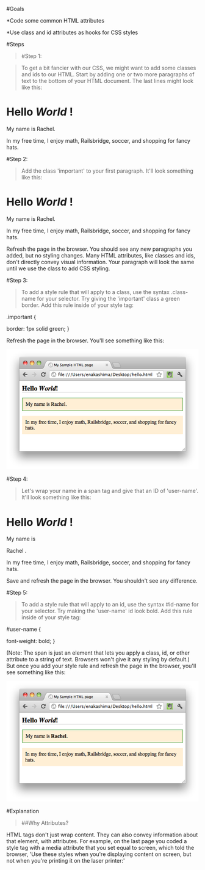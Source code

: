 #Goals


*Code some common HTML attributes


*Use class and id attributes as hooks for CSS styles

#Steps


>[]()#Step 1:


>To get a bit fancier with our CSS, we might want to add some classes and ids to our HTML. Start by adding one or two more paragraphs of text to the bottom of your HTML document. The last lines might look like this:

<h1>Hello 
<em>World
</em>!
</h1>
  
<p>My name is Rachel.
</p>

  
<p>In my free time, I enjoy math, Railsbridge, soccer,
   and shopping for fancy hats.
</p>

</body>

</html>

[]()#Step 2:


>Add the class 'important' to your first paragraph. It'll look something like this:

<h1>Hello 
<em>World
</em>!
</h1>
  
<p 
class=
"important">My name is Rachel.
</p>

  
<p>In my free time, I enjoy math, Railsbridge, soccer,
   and shopping for fancy hats.
</p>

</body>

</html>

Refresh the page in the browser. You should see any new paragraphs you added, but no styling changes. Many HTML attributes, like classes and ids, don't directly convey visual information. Your paragraph will look the same until we use the class to add CSS styling.

[]()#Step 3:


>To add a style rule that will apply to a class, use the syntax 
.class-name for your selector. Try giving the 'important' class a green border. Add this rule inside of your 
style tag:

.important { 
  
border: 
1px 
solid 
green;
}

Refresh the page in the browser. You'll see something like this:

![](img/css_class.png)

[]()#Step 4:


>Let's wrap your name in a 
span tag and give that an ID of 'user-name'. It'll look something like this:

<h1>Hello 
<em>World
</em>!
</h1>
  
<p 
class=
"important">My name is
   
<span 
id=
"user-name">Rachel
</span>.
</p>

  
<p>In my free time, I enjoy math, Railsbridge, soccer,
   and shopping for fancy hats.
</p>

</body>

</html>

Save and refresh the page in the browser. You shouldn't see any difference.

[]()#Step 5:


>To add a style rule that will apply to an id, use the syntax 
#id-name for your selector. Try making the 'user-name' id look bold. Add this rule inside of your 
style tag:

#user-name { 
  
font-weight: 
bold; 
}

(Note: The span is just an element that lets you apply a class, id, or other attribute to a string of text. Browsers won't give it any styling by default.) But once you add your style rule and refresh the page in the browser, you'll see something like this:

![](img/css_id.png)

#Explanation


>##Why Attributes?



HTML tags don't just wrap content. They can also convey information about that element, with attributes. For example, on the last page you coded a 
style tag with a 
media attribute that you set equal to 
screen, which told the browser, 'Use these styles when you're displaying content on screen, but not when you're printing it on the laser printer:'

<style 
type=
"text/css" 
media=
"screen">

Sometimes, attributes will have an obvious visual effect. For example, if you're coding


form inputs, you'll use attributes to tell the browser what type of input they are,


and the results will be easy to tell apart. This input:

<input 
type=
'radio' 
name=
'rando-radio'>

looks like a radio button: 
, but

<input 
type=
'password' 
name=
'fake-password' 
value=
'ick'>

looks like a password text input: 
 even though they use the same tag.


##Classes vs. IDs



*A 
**class**
 attribute should be used to group elements that 
could exist
more than once on a given page. For example, you might give certain
paragraphs a class of "important" and use that class to highlight them.
Even if you only have one paragraph that's important now, you might
want to add more later.


*An 
**id**
 is a unique label. Use it to identify things you'd only have one
of. For example, if you ran a news website, you would only have one element
on a page that would serve as a masthead, and you could give it an id
like 
id="handsome-header"

#Next Step:


Go on to 
[Basic Javascript](basic_javascript?back=HTML_attributes%23step5)